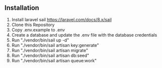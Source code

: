 ## Installation

1. Install laravel sail https://laravel.com/docs/8.x/sail
1. Clone this Repository
1. Copy .env.example to .env
1. Create a database and update the .env file with the database credentials
1. Run "./vendor/bin/sail up -d"
1. Run "./vendor/bin/sail artisan key:generate"
1. Run "./vendor/bin/sail artisan migrate"
1. Run "./vendor/bin/sail artisan db:seed"
1. Run "./vendor/bin/sail artisan queue:work"
